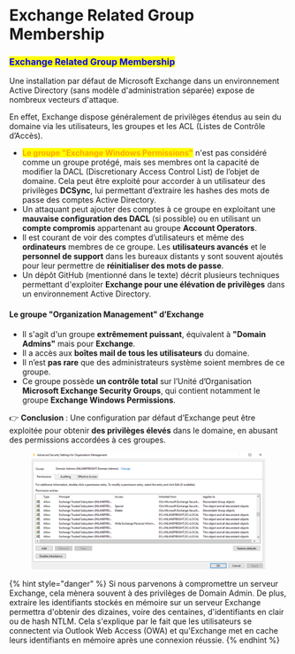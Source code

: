 # Exchange Related Group Membership

### <mark style="color:blue;">Exchange Related Group Membership</mark>

Une installation par défaut de Microsoft Exchange dans un environnement Active Directory (sans modèle d'administration séparée) expose de nombreux vecteurs d'attaque.&#x20;

En effet, Exchange dispose généralement de privilèges étendus au sein du domaine via les utilisateurs, les groupes et les ACL (Listes de Contrôle d’Accès).

* <mark style="color:orange;">**Le groupe "Exchange Windows Permissions"**</mark> n'est pas considéré comme un groupe protégé, mais ses membres ont la capacité de modifier la DACL (Discretionary Access Control List) de l’objet de domaine. Cela peut être exploité pour accorder à un utilisateur des privilèges **DCSync**, lui permettant d’extraire les hashes des mots de passe des comptes Active Directory.
* Un attaquant peut ajouter des comptes à ce groupe en exploitant une **mauvaise configuration des DACL** (si possible) ou en utilisant un **compte compromis** appartenant au groupe **Account Operators**.
* Il est courant de voir des comptes d’utilisateurs et même des **ordinateurs** membres de ce groupe. Les **utilisateurs avancés** et le **personnel de support** dans les bureaux distants y sont souvent ajoutés pour leur permettre de **réinitialiser des mots de passe**.
* Un dépôt GitHub (mentionné dans le texte) décrit plusieurs techniques permettant d'exploiter **Exchange pour une élévation de privilèges** dans un environnement Active Directory.

#### **Le groupe "Organization Management" d’Exchange**

* Il s'agit d'un groupe **extrêmement puissant**, équivalent à **"Domain Admins"** mais pour **Exchange**.
* Il a accès aux **boîtes mail de tous les utilisateurs** du domaine.
* Il n’est **pas rare** que des administrateurs système soient membres de ce groupe.
* Ce groupe possède **un contrôle total** sur l’Unité d’Organisation **Microsoft Exchange Security Groups**, qui contient notamment le groupe **Exchange Windows Permissions**.

👉 **Conclusion** : Une configuration par défaut d’Exchange peut être exploitée pour obtenir **des privilèges élevés** dans le domaine, en abusant des permissions accordées à ces groupes.

<figure><img src="../../../.gitbook/assets/org_mgmt_perms.webp" alt=""><figcaption></figcaption></figure>

{% hint style="danger" %}
Si nous parvenons à compromettre un serveur Exchange, cela mènera souvent à des privilèges de Domain Admin. De plus, extraire les identifiants stockés en mémoire sur un serveur Exchange permettra d'obtenir des dizaines, voire des centaines, d'identifiants en clair ou de hash NTLM. Cela s'explique par le fait que les utilisateurs se connectent via Outlook Web Access (OWA) et qu'Exchange met en cache leurs identifiants en mémoire après une connexion réussie.
{% endhint %}

